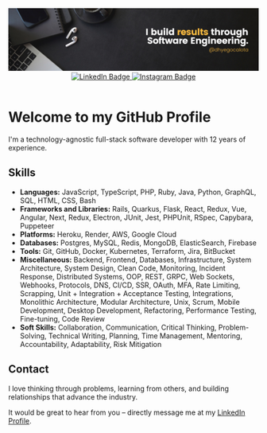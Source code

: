 <div id="header" align="center">
  <a><img src="https://raw.githubusercontent.com/dhyegocalota/dhyegocalota/main/banner.png" /></a>
  <div id="badges">
    <a href="https://www.linkedin.com/in/dhyegocalota/">
      <img src="https://img.shields.io/badge/LinkedIn-0077B5?style=for-the-badge&logo=linkedin&logoColor=white" alt="LinkedIn Badge"/>
    </a>
    <a href="https://www.instagram.com/dhyegocalota/">
      <img src="https://img.shields.io/badge/Instagram-E4405F?style=for-the-badge&logo=instagram&logoColor=white" alt="Instagram Badge"/>
    </a>
  </div>
  <img src="https://komarev.com/ghpvc/?username=dhyegocalota&style=flat-square&color=blue" alt=""/>
</div>
<div id="content">
  <h1>Welcome to my GitHub Profile</h1>
  <p>I'm a technology-agnostic full-stack software developer with 12 years of experience.</p>
  <h2>Skills</h2>
  <ul>
    <li><strong>Languages:</strong> JavaScript, TypeScript, PHP, Ruby, Java, Python, GraphQL, SQL, HTML, CSS, Bash</li>
    <li><strong>Frameworks and Libraries:</strong> Rails, Quarkus, Flask, React, Redux, Vue, Angular, Next, Redux, Electron, JUnit, Jest, PHPUnit, RSpec, Capybara, Puppeteer</li>
    <li><strong>Platforms:</strong> Heroku, Render, AWS, Google Cloud</li>
    <li><strong>Databases:</strong> Postgres, MySQL, Redis, MongoDB, ElasticSearch, Firebase</li>
    <li><strong>Tools:</strong> Git, GitHub, Docker, Kubernetes, Terraform, Jira, BitBucket</li>
    <li><strong>Miscellaneous:</strong> Backend, Frontend, Databases, Infrastructure, System Architecture, System Design, Clean Code, Monitoring, Incident Response, Distributed Systems, OOP, REST, GRPC, Web Sockets, Webhooks, Protocols, DNS, CI/CD, SSR, OAuth, MFA, Rate Limiting, Scrapping, Unit + Integration + Acceptance Testing, Integrations, Monolithic Architecture, Modular Architecture, Unix, Scrum, Mobile Development, Desktop Development, Refactoring, Performance Testing, Fine-tuning, Code Review</li>
    <li><strong>Soft Skills:</strong> Collaboration, Communication, Critical Thinking, Problem-Solving, Technical Writing, Planning, Time Management, Mentoring, Accountability, Adaptability, Risk Mitigation</li>
  </ul>
  <h2>Contact</h2>
  <p>I love thinking through problems, learning from others, and building relationships that advance the industry.</p>
  <p>It would be great to hear from you – directly message me at my <a href="https://www.linkedin.com/in/dhyegocalota/">LinkedIn Profile</a>.</p>
</div>
